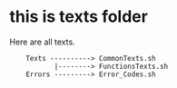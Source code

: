 # this is texts folder
 Here are all texts.  
 ``` URL,Path -------> URLS.sh
     Texts ----------> CommonTexts.sh
            |--------> FunctionsTexts.sh
     Errors ---------> Error_Codes.sh
